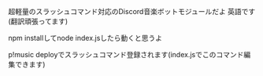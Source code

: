 超軽量のスラッシュコマンド対応のDiscord音楽ボットモジュールだよ
英語です(翻訳頑張ってます)

npm installしてnode index.jsしたら動くと思うよ

p!music deployでスラッシュコマンド登録されます(index.jsでこのコマンド編集できます)
